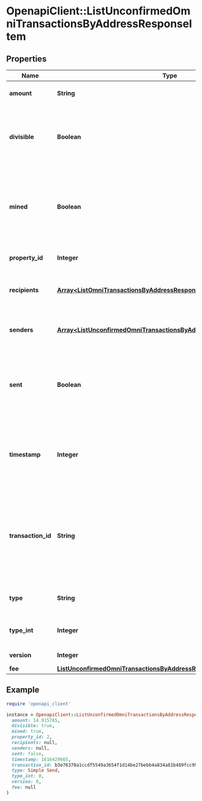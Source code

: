 # OpenapiClient::ListUnconfirmedOmniTransactionsByAddressResponseItem

## Properties

| Name | Type | Description | Notes |
| ---- | ---- | ----------- | ----- |
| **amount** | **String** | Defines the amount of the sent tokens. |  |
| **divisible** | **Boolean** | Defines whether the attribute can be divisible or not, as boolean. E.g., if it is \&quot;true\&quot;, the attribute is divisible. |  |
| **mined** | **Boolean** | Defines whether the transaction has been mined or not, as boolean. E.g. if set to \&quot;true\&quot;, it means the transaction is mined. |  |
| **property_id** | **Integer** | Represents the identifier of the tokens to send. |  |
| **recipients** | [**Array&lt;ListOmniTransactionsByAddressResponseItemRecipients&gt;**](ListOmniTransactionsByAddressResponseItemRecipients.md) | Represents an object of addresses that receive the transactions. |  |
| **senders** | [**Array&lt;ListUnconfirmedOmniTransactionsByAddressResponseItemSenders&gt;**](ListUnconfirmedOmniTransactionsByAddressResponseItemSenders.md) | Represents an object of addresses that provide the funds. |  |
| **sent** | **Boolean** | Defines whether the transaction has been sent or not, as boolean. E.g. if set to \&quot;true\&quot;, it means the transaction is sent. |  |
| **timestamp** | **Integer** | Defines the exact date/time in Unix Timestamp when this transaction was mined, confirmed or first seen in Mempool, if it is unconfirmed. |  |
| **transaction_id** | **String** | Represents the unique identifier of a transaction, i.e. it could be &#x60;transactionId&#x60; in UTXO-based protocols like Bitcoin, and transaction &#x60;hash&#x60; in Ethereum blockchain. |  |
| **type** | **String** | Defines the type of the transaction as a string. |  |
| **type_int** | **Integer** | Defines the type of the transaction as a number. |  |
| **version** | **Integer** | Defines the specific version. |  |
| **fee** | [**ListUnconfirmedOmniTransactionsByAddressResponseItemFee**](ListUnconfirmedOmniTransactionsByAddressResponseItemFee.md) |  |  |

## Example

```ruby
require 'openapi_client'

instance = OpenapiClient::ListUnconfirmedOmniTransactionsByAddressResponseItem.new(
  amount: 14.915785,
  divisible: true,
  mined: true,
  property_id: 2,
  recipients: null,
  senders: null,
  sent: false,
  timestamp: 1616429665,
  transaction_id: b3e76370a1ccdf5549a3654f1d14be27bebb4a834a81b489fcc99d057ada3dd1,
  type: Simple Send,
  type_int: 0,
  version: 0,
  fee: null
)
```

